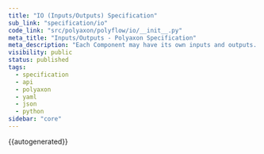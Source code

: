```yaml
---
title: "IO (Inputs/Outputs) Specification"
sub_link: "specification/io"
code_link: "src/polyaxon/polyflow/io/__init__.py"
meta_title: "Inputs/Outputs - Polyaxon Specification"
meta_description: "Each Component may have its own inputs and outputs. The inputs and outputs describe the expected parameters to pass to the component and their types. In the context of a DAG, inputs and outputs types are used to validate the flow of information going from one operation to another."
visibility: public
status: published
tags:
  - specification
  - api
  - polyaxon
  - yaml
  - json
  - python
sidebar: "core"
---
```


{{autogenerated}}
